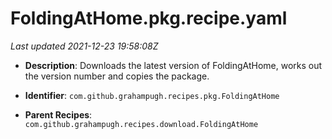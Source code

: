 # FoldingAtHome.pkg.recipe.yaml

_Last updated 2021-12-23 19:58:08Z_

- **Description**: Downloads the latest version of FoldingAtHome, works out the version number and copies the package.

- **Identifier**: `com.github.grahampugh.recipes.pkg.FoldingAtHome`

- **Parent Recipes**: `com.github.grahampugh.recipes.download.FoldingAtHome`